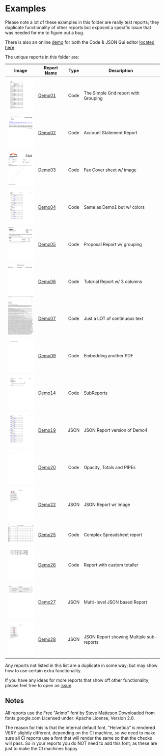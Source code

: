 # Examples
Please note a lot of these examples in this folder are really test reports; they duplicate functionality of other reports but exposed a specific issue that was needed for me to figure out a bug.

There is also an online [demo](https://fluentreports.org/demo.html) for both the Code & JSON Gui editor [located here](https://fluentreports.org/demo.html).

The unique reports in this folder are:

| Image | Report Name | Type | Description |
| --- | --- |:----:| --- |
| <img src="./Originals/demo01-1.png" width="100px"/> | [Demo01](../../blob/master/examples/Demo01.js) | Code | The Simple Grid report with Grouping |
| <img src="./Originals/demo02-1.png" width="100px"/> | [Demo02](../../blob/master/examples/Demo02.js) | Code | Account Statement Report |
| <img src="./Originals/demo03-1.png" width="100px"/> | [Demo03](../../blob/master/examples/Demo03.js) | Code | Fax Cover sheet w/ image |
| <img src="./Originals/demo04-1.png" width="100px"/> | [Demo04](../../blob/master/examples/Demo04.js) | Code | Same as Demo1 but w/ colors |
| <img src="./Originals/demo05-1.png" width="100px"/> | [Demo05](../../blob/master/examples/Demo05.js) | Code | Proposal Report w/ grouping |
| <img src="./Originals/demo06-1.png" width="100px"/> | [Demo06](../../blob/master/examples/Demo06.js) | Code | Tutorial Report w/ 3 columns |
| <img src="./Originals/demo07-1.png" width="100px"/> | [Demo07](../../blob/master/examples/Demo07.js) | Code | Just a LOT of continuous text |
| <img src="./Originals/demo09-1.png" width="100px"/> | [Demo09](../../blob/master/examples/Demo09.js) | Code | Embedding another PDF |
| <img src="./Originals/demo14-1.png" width="100px"/> | [Demo14](../../blob/master/examples/Demo14.js) | Code | SubReports |
| <img src="./Originals/demo19-1.png" width="100px"/> | [Demo19](../../blob/master/examples/Demo19.js) | JSON | JSON Report version of Demo4 |
| <img src="./Originals/demo20-1.png" width="100px"/> | [Demo20](../../blob/master/examples/Demo20.js) | Code | Opacity, Totals and PIPEs|
| <img src="./Originals/demo22-1.png" width="100px"/> | [Demo22](../../blob/master/examples/Demo22.js) | JSON | JSON Report w/ Image |
| <img src="./Originals/demo25-1.png" width="100px"/> | [Demo25](../../blob/master/examples/Demo25.js) | Code | Complex Spreadsheet report |
| <img src="./Originals/demo26-1.png" width="100px"/> | [Demo26](../../blob/master/examples/Demo26.js) | Code | Report with custom totaller |
| <img src="./Originals/demo27-1.png" width="100px"/> | [Demo27](../../blob/master/examples/Demo27.js) | JSON | Multi-level JSON based Report |
| <img src="./Originals/demo28-1.png" width="100px"/> | [Demo28](../../blob/master/examples/Demo28.js) | JSON | JSON Report showing Multiple sub-reports |

Any reports not listed in this list are a duplicate in some way; but may show how to use certain extra functionality.

If you have any ideas for more reports that show off other functionality; please feel free to open an [issue](https://github.com/NathanaelA/fluentreports/issues).

## Notes
All reports use the Free "Arimo" font by Steve Matteson
Downloaded from fonts.google.com 
Licensed under:  Apache License, Version 2.0.

The reason for this is that the internal default font, "Helvetica" is rendered VERY slightly different, depending on the CI machine, so we need to make sure all CI reports use a font that will render the same so that the checks will pass.
So in your reports you do NOT need to add this font; as these are just to make the CI machines happy.
